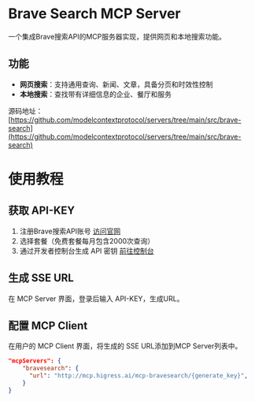 # Brave Search MCP Server

一个集成Brave搜索API的MCP服务器实现，提供网页和本地搜索功能。

## 功能

- **网页搜索**：支持通用查询、新闻、文章，具备分页和时效性控制
- **本地搜索**：查找带有详细信息的企业、餐厅和服务

源码地址：[https://github.com/modelcontextprotocol/servers/tree/main/src/brave-search](https://github.com/modelcontextprotocol/servers/tree/main/src/brave-search)

# 使用教程

## 获取 API-KEY

1. 注册Brave搜索API账号 [访问官网](https://brave.com/search/api/)
2. 选择套餐（免费套餐每月包含2000次查询）
3. 通过开发者控制台生成 API 密钥 [前往控制台](https://api.search.brave.com/app/keys)

## 生成 SSE URL

在 MCP Server 界面，登录后输入 API-KEY，生成URL。



## 配置 MCP Client

在用户的 MCP Client 界面，将生成的 SSE URL添加到MCP Server列表中。

```json
"mcpServers": {
    "bravesearch": {
      "url": "http://mcp.higress.ai/mcp-bravesearch/{generate_key}",
    }
}
```


